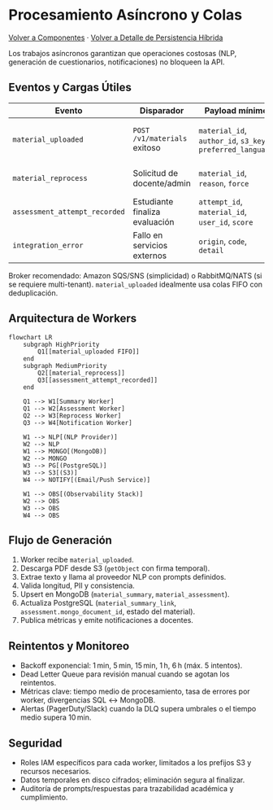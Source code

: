 # Procesamiento Asíncrono y Colas

[Volver a Componentes](../README.md) · [Volver a Detalle de Persistencia Híbrida](../../README.md)

Los trabajos asíncronos garantizan que operaciones costosas (NLP, generación de cuestionarios, notificaciones) no bloqueen la API.

## Eventos y Cargas Útiles

| Evento | Disparador | Payload mínimo | Objetivo |
|--------|-----------|----------------|----------|
| `material_uploaded` | `POST /v1/materials` exitoso | `material_id`, `author_id`, `s3_key`, `preferred_language` | Generar resumen (`material_summary`) y evaluación (`material_assessment`). |
| `material_reprocess` | Solicitud de docente/admin | `material_id`, `reason`, `force` | Regenerar artefactos conservando histórico. |
| `assessment_attempt_recorded` | Estudiante finaliza evaluación | `attempt_id`, `material_id`, `user_id`, `score` | Notificar docentes, actualizar métricas. |
| `integration_error` | Fallo en servicios externos | `origin`, `code`, `detail` | Reintentos o alerta manual. |

Broker recomendado: Amazon SQS/SNS (simplicidad) o RabbitMQ/NATS (si se requiere multi-tenant). `material_uploaded` idealmente usa colas FIFO con deduplicación.

## Arquitectura de Workers

```mermaid
flowchart LR
    subgraph HighPriority
        Q1[[material_uploaded FIFO]]
    end
    subgraph MediumPriority
        Q2[[material_reprocess]]
        Q3[[assessment_attempt_recorded]]
    end

    Q1 --> W1[Summary Worker]
    Q1 --> W2[Assessment Worker]
    Q2 --> W3[Reprocess Worker]
    Q3 --> W4[Notification Worker]

    W1 --> NLP[(NLP Provider)]
    W2 --> NLP
    W1 --> MONGO[(MongoDB)]
    W2 --> MONGO
    W3 --> PG[(PostgreSQL)]
    W3 --> S3[(S3)]
    W4 --> NOTIFY[(Email/Push Service)]

    W1 --> OBS[(Observability Stack)]
    W2 --> OBS
    W3 --> OBS
    W4 --> OBS
```

## Flujo de Generación

1. Worker recibe `material_uploaded`.
2. Descarga PDF desde S3 (`getObject` con firma temporal).
3. Extrae texto y llama al proveedor NLP con prompts definidos.
4. Valida longitud, PII y consistencia.
5. Upsert en MongoDB (`material_summary`, `material_assessment`).
6. Actualiza PostgreSQL (`material_summary_link`, `assessment.mongo_document_id`, estado del material).
7. Publica métricas y emite notificaciones a docentes.

## Reintentos y Monitoreo

- Backoff exponencial: 1 min, 5 min, 15 min, 1 h, 6 h (máx. 5 intentos).
- Dead Letter Queue para revisión manual cuando se agotan los reintentos.
- Métricas clave: tiempo medio de procesamiento, tasa de errores por worker, divergencias SQL ↔ MongoDB.
- Alertas (PagerDuty/Slack) cuando la DLQ supera umbrales o el tiempo medio supera 10 min.

## Seguridad

- Roles IAM específicos para cada worker, limitados a los prefijos S3 y recursos necesarios.
- Datos temporales en disco cifrados; eliminación segura al finalizar.
- Auditoría de prompts/respuestas para trazabilidad académica y cumplimiento.
